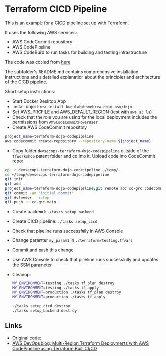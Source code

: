 # Terraform CICD Pipeline

This is an example for a CICD pipeline set up with Terraform.

It uses the following AWS services:

- AWS CodeCommit repository
- AWS CodePipeline
- AWS CodeBuild to run tasks for building and testing infrastructure

The code was copied from [here](https://github.com/aws-samples/devsecops-terraform-dojo-codepipeline)

The subfolder's README.md contains comprehensive installation instructions and a detailed explanation about the principles and architecture of the CICD pipeline.

Short setup instructions:

- Start Docker Desktop App
- Install dojo: `brew install kudulab/homebrew-dojo-osx/dojo`
- Set AWS_PROFILE and AWS_DEFAULT_REGION (test with `aws s3 ls`)
- Check that the role you are using for the local deployment includes the permissions from `AWSCodeCommitPowerUser`
- Create AWS CodeCommit repository

```bash
project_name=terraform-dojo-codepipeline
aws codecommit create-repository --repository-name ${project_name}
```

- Copy folder `devsecops-terraform-dojo-codepipeline` outside of the `tfworkshop` parent folder and cd into it. Upload code into CodeCommit repo:

```bash
cp -r devsecops-terraform-dojo-codepipeline ~/temp/.
cd ~/temp/devsecops-terraform-dojo-codepipeline
git init
git add .
project_name=terraform-dojo-codepipeline;git remote add cc-grc codecommit::eu-west-1://${project_name}
git commit -am "initial commit"
git defender --setup
git push -u cc-grc main
```

- Create backend: `./tasks setup_backend`
- Create CICD pipeline: `./tasks setup_cicd`
- Check that pipeline runs successfully in AWS Console
- Change paramter `my_param1` in `./terraform/testing.tfvars`
- Commit and push this change
- Use AWS Console to check that pipeline runs successfully and updates the SSM parameter
- Cleanup:

    ```bash
    MY_ENVIRONMENT=testing ./tasks tf_plan destroy
    MY_ENVIRONMENT=testing ./tasks tf_apply
    MY_ENVIRONMENT=production ./tasks tf_plan destroy
    MY_ENVIRONMENT=production ./tasks tf_apply

    ./tasks setup_cicd destroy
    ./tasks setup_backend destroy
    ```

## Links

- [Original code:](https://github.com/aws-samples/devsecops-terraform-dojo-codepipeline)
- [AWS DevOps blog: Multi-Region Terraform Deployments with AWS CodePipeline using Terraform Built CI/CD](https://aws.amazon.com/blogs/devops/multi-region-terraform-deployments-with-aws-codepipeline-using-terraform-built-ci-cd/)
